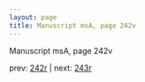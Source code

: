```yaml
---
layout: page
title: Manuscript msA, page 242v
---
```


Manuscript msA, page 242v

prev:  [242r](../242r) | next:  [243r](../243r)